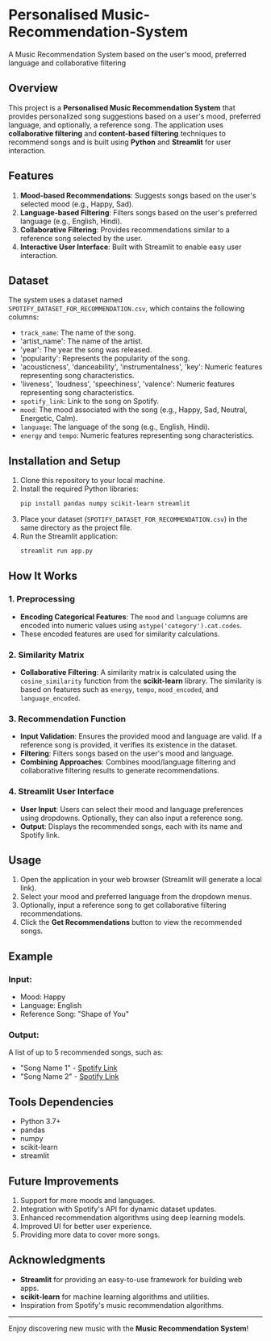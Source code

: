 # Personalised Music-Recommendation-System
A Music Recommendation System based on the user's mood, preferred language and collaborative filtering

## Overview
This project is a **Personalised Music Recommendation System** that provides personalized song suggestions based on a user's mood, preferred language, and optionally, a reference song. The application uses **collaborative filtering** and **content-based filtering** techniques to recommend songs and is built using **Python** and **Streamlit** for user interaction.

## Features
1. **Mood-based Recommendations**: Suggests songs based on the user's selected mood (e.g., Happy, Sad).
2. **Language-based Filtering**: Filters songs based on the user's preferred language (e.g., English, Hindi).
3. **Collaborative Filtering**: Provides recommendations similar to a reference song selected by the user.
4. **Interactive User Interface**: Built with Streamlit to enable easy user interaction.

## Dataset
The system uses a dataset named `SPOTIFY_DATASET_FOR_RECOMMENDATION.csv`, which contains the following columns:
- `track_name`: The name of the song.
- 'artist_name': The name of the artist.
- 'year': The year the song was released.
- 'popularity': Represents the popularity of the song.
- 'acousticness', 'danceability', 'instrumentalness', 'key': Numeric features representing song characteristics.
- 'liveness', 'loudness', 'speechiness', 'valence': Numeric features representing song characteristics.
- `spotify_link`: Link to the song on Spotify.
- `mood`: The mood associated with the song (e.g., Happy, Sad, Neutral, Energetic, Calm).
- `language`: The language of the song (e.g., English, Hindi).
- `energy` and `tempo`: Numeric features representing song characteristics.

## Installation and Setup
1. Clone this repository to your local machine.
2. Install the required Python libraries:
   ```bash
   pip install pandas numpy scikit-learn streamlit
   ```
3. Place your dataset (`SPOTIFY_DATASET_FOR_RECOMMENDATION.csv`) in the same directory as the project file.
4. Run the Streamlit application:
   ```bash
   streamlit run app.py
   ```

## How It Works
### 1. Preprocessing
- **Encoding Categorical Features**: The `mood` and `language` columns are encoded into numeric values using `astype('category').cat.codes`.
- These encoded features are used for similarity calculations.

### 2. Similarity Matrix
- **Collaborative Filtering**: A similarity matrix is calculated using the `cosine_similarity` function from the **scikit-learn** library. The similarity is based on features such as `energy`, `tempo`, `mood_encoded`, and `language_encoded`.

### 3. Recommendation Function
- **Input Validation**: Ensures the provided mood and language are valid. If a reference song is provided, it verifies its existence in the dataset.
- **Filtering**: Filters songs based on the user's mood and language.
- **Combining Approaches**: Combines mood/language filtering and collaborative filtering results to generate recommendations.

### 4. Streamlit User Interface
- **User Input**: Users can select their mood and language preferences using dropdowns. Optionally, they can also input a reference song.
- **Output**: Displays the recommended songs, each with its name and Spotify link.

## Usage
1. Open the application in your web browser (Streamlit will generate a local link).
2. Select your mood and preferred language from the dropdown menus.
3. Optionally, input a reference song to get collaborative filtering recommendations.
4. Click the **Get Recommendations** button to view the recommended songs.

## Example
### Input:
- Mood: Happy
- Language: English
- Reference Song: "Shape of You"

### Output:
A list of up to 5 recommended songs, such as:
- "Song Name 1" - [Spotify Link](https://spotify.com)
- "Song Name 2" - [Spotify Link](https://spotify.com)

## Tools Dependencies
- Python 3.7+
- pandas
- numpy
- scikit-learn
- streamlit

## Future Improvements
1. Support for more moods and languages.
2. Integration with Spotify's API for dynamic dataset updates.
3. Enhanced recommendation algorithms using deep learning models.
4. Improved UI for better user experience.
5. Providing more data to cover more songs.

## Acknowledgments
- **Streamlit** for providing an easy-to-use framework for building web apps.
- **scikit-learn** for machine learning algorithms and utilities.
- Inspiration from Spotify's music recommendation algorithms.

---
Enjoy discovering new music with the **Music Recommendation System**!

